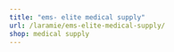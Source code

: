 ```yaml
---
title: "ems- elite medical supply"
url: /laramie/ems-elite-medical-supply/
shop: medical supply
---
```

